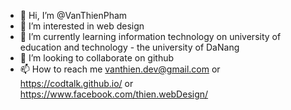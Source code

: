 - 👋 Hi, I’m @VanThienPham
- 👀 I’m interested in web design
- 🌱 I’m currently learning information technology on university of education and technology   - the university of DaNang
- 💞️ I’m looking to collaborate on github
- 📫 How to reach me vanthien.dev@gmail.com or https://codtalk.github.io/ or https://www.facebook.com/thien.webDesign/

<!---
VanThienPham/VanThienPham is a ✨ special ✨ repository because its `README.md` (this file) appears on your GitHub profile.
You can click the Preview link to take a look at your changes.
--->
